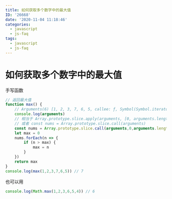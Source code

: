 ```yaml
---
title: 如何获取多个数字中的最大值
ID: '26668'
date: '2020-11-04 11:18:46'
categories:
  - javascript
  - js-faq
tags:
  - javascript
  - js-faq
---
```


# 如何获取多个数字中的最大值

手写函数

``` js 
// 返回最大值
function max() {
    // Arguments(6) [1, 2, 3, 7, 6, 5, callee: ƒ, Symbol(Symbol.iterator): ƒ]
    console.log(arguments)
    // 相当于 Array.prototype.slice.apply(arguments, [0, arguments.length])
    // 或者 const nums = Array.prototype.slice.call(arguments)
    const nums = Array.prototype.slice.call(arguments,0,arguments.length)
    let max = 0
    nums.forEach(n => {
        if (n > max) {
            max = n
        }
    })
    return max
}
console.log(max(1,2,3,7,6,5)) // 7
```

也可以用

``` js 
console.log(Math.max(1,2,3,6,5,4)) // 6
```
 
 
 
 
 
 
 
 
 
 
 
 
 
 
 
 
 
 
 
 
 
 
 
